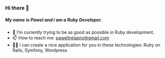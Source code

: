 ### Hi there 👋

##### My name is Pawel and i am a Ruby Developer.

- 🔭 I’m currently trying to be as good as possible in Ruby development.
- 📫 How to reach me: paweltrelapro@gmail.com
- 🧑‍💻 i can create a nice application for you in these technologies: Ruby on Rails, Symfony, Wordpress
